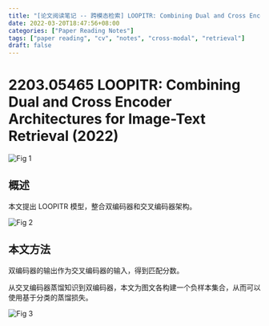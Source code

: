 ```yaml
---
title: "[论文阅读笔记 -- 跨模态检索] LOOPITR: Combining Dual and Cross Encoder Architectures(2022)"
date: 2022-03-20T18:47:56+08:00
categories: ["Paper Reading Notes"]
tags: ["paper reading", "cv", "notes", "cross-modal", "retrieval"]
draft: false
---
```


# 2203.05465 LOOPITR: Combining Dual and Cross Encoder Architectures for Image-Text Retrieval (2022)

![Fig 1](/images/2022/PRN214/1.png)

## 概述

本文提出 LOOPITR 模型，整合双编码器和交叉编码器架构。  

![Fig 2](/images/2022/PRN214/2.png)

## 本文方法

双编码器的输出作为交叉编码器的输入，得到匹配分数。  

从交叉编码器蒸馏知识到双编码器，本文为图文各构建一个负样本集合，从而可以使用基于分类的蒸馏损失。  

![Fig 3](/images/2022/PRN214/3.png)
